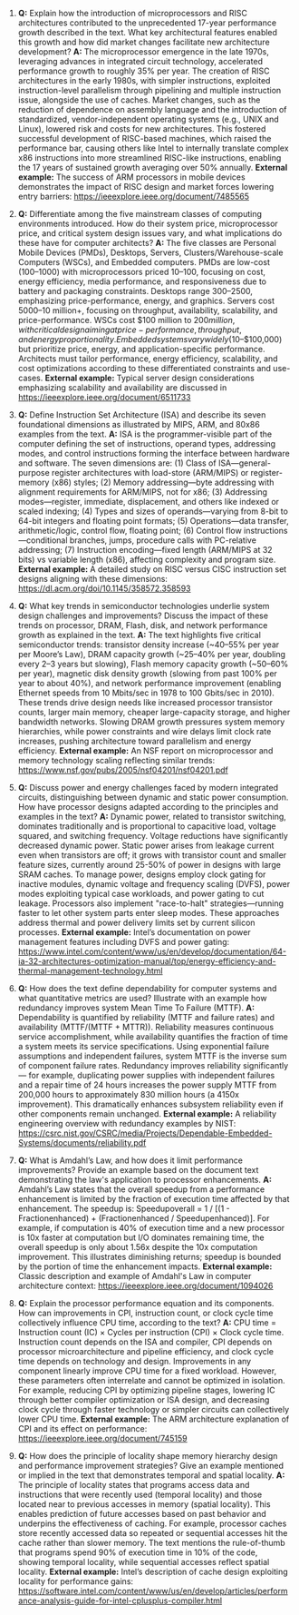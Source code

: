 1. **Q:** Explain how the introduction of microprocessors and RISC architectures contributed to the unprecedented 17-year performance growth described in the text. What key architectural features enabled this growth and how did market changes facilitate new architecture development?
   **A:** The microprocessor emergence in the late 1970s, leveraging advances in integrated circuit technology, accelerated performance growth to roughly 35% per year. The creation of RISC architectures in the early 1980s, with simpler instructions, exploited instruction-level parallelism through pipelining and multiple instruction issue, alongside the use of caches. Market changes, such as the reduction of dependence on assembly language and the introduction of standardized, vendor-independent operating systems (e.g., UNIX and Linux), lowered risk and costs for new architectures. This fostered successful development of RISC-based machines, which raised the performance bar, causing others like Intel to internally translate complex x86 instructions into more streamlined RISC-like instructions, enabling the 17 years of sustained growth averaging over 50% annually.
   **External example:** The success of ARM processors in mobile devices demonstrates the impact of RISC design and market forces lowering entry barriers: https://ieeexplore.ieee.org/document/7485565

2. **Q:** Differentiate among the five mainstream classes of computing environments introduced. How do their system price, microprocessor price, and critical system design issues vary, and what implications do these have for computer architects?
   **A:** The five classes are Personal Mobile Devices (PMDs), Desktops, Servers, Clusters/Warehouse-scale Computers (WSCs), and Embedded computers. PMDs are low-cost ($100–$1000) with microprocessors priced $10–$100, focusing on cost, energy efficiency, media performance, and responsiveness due to battery and packaging constraints. Desktops range $300–$2500, emphasizing price-performance, energy, and graphics. Servers cost $5000–$10 million+, focusing on throughput, availability, scalability, and price-performance. WSCs cost $100 million to $200 million, with critical design aiming at price-performance, throughput, and energy proportionality. Embedded systems vary widely ($10–$100,000) but prioritize price, energy, and application-specific performance. Architects must tailor performance, energy efficiency, scalability, and cost optimizations according to these differentiated constraints and use-cases.
   **External example:** Typical server design considerations emphasizing scalability and availability are discussed in https://ieeexplore.ieee.org/document/6511733

3. **Q:** Define Instruction Set Architecture (ISA) and describe its seven foundational dimensions as illustrated by MIPS, ARM, and 80x86 examples from the text.
   **A:** ISA is the programmer-visible part of the computer defining the set of instructions, operand types, addressing modes, and control instructions forming the interface between hardware and software. The seven dimensions are: (1) Class of ISA—general-purpose register architectures with load-store (ARM/MIPS) or register-memory (x86) styles; (2) Memory addressing—byte addressing with alignment requirements for ARM/MIPS, not for x86; (3) Addressing modes—register, immediate, displacement, and others like indexed or scaled indexing; (4) Types and sizes of operands—varying from 8-bit to 64-bit integers and floating point formats; (5) Operations—data transfer, arithmetic/logic, control flow, floating point; (6) Control flow instructions—conditional branches, jumps, procedure calls with PC-relative addressing; (7) Instruction encoding—fixed length (ARM/MIPS at 32 bits) vs variable length (x86), affecting complexity and program size. 
   **External example:** A detailed study on RISC versus CISC instruction set designs aligning with these dimensions: https://dl.acm.org/doi/10.1145/358572.358593

4. **Q:** What key trends in semiconductor technologies underlie system design challenges and improvements? Discuss the impact of these trends on processor, DRAM, Flash, disk, and network performance growth as explained in the text.
   **A:** The text highlights five critical semiconductor trends: transistor density increase (~40–55% per year per Moore’s Law), DRAM capacity growth (~25–40% per year, doubling every 2–3 years but slowing), Flash memory capacity growth (~50–60% per year), magnetic disk density growth (slowing from past 100% per year to about 40%), and network performance improvement (enabling Ethernet speeds from 10 Mbits/sec in 1978 to 100 Gbits/sec in 2010). These trends drive design needs like increased processor transistor counts, larger main memory, cheaper large-capacity storage, and higher bandwidth networks. Slowing DRAM growth pressures system memory hierarchies, while power constraints and wire delays limit clock rate increases, pushing architecture toward parallelism and energy efficiency.
   **External example:** An NSF report on microprocessor and memory technology scaling reflecting similar trends: https://www.nsf.gov/pubs/2005/nsf04201/nsf04201.pdf

5. **Q:** Discuss power and energy challenges faced by modern integrated circuits, distinguishing between dynamic and static power consumption. How have processor designs adapted according to the principles and examples in the text?
   **A:** Dynamic power, related to transistor switching, dominates traditionally and is proportional to capacitive load, voltage squared, and switching frequency. Voltage reductions have significantly decreased dynamic power. Static power arises from leakage current even when transistors are off; it grows with transistor count and smaller feature sizes, currently around 25-50% of power in designs with large SRAM caches. To manage power, designs employ clock gating for inactive modules, dynamic voltage and frequency scaling (DVFS), power modes exploiting typical case workloads, and power gating to cut leakage. Processors also implement "race-to-halt" strategies—running faster to let other system parts enter sleep modes. These approaches address thermal and power delivery limits set by current silicon processes.
   **External example:** Intel’s documentation on power management features including DVFS and power gating: https://www.intel.com/content/www/us/en/develop/documentation/64-ia-32-architectures-optimization-manual/top/energy-efficiency-and-thermal-management-technology.html

6. **Q:** How does the text define dependability for computer systems and what quantitative metrics are used? Illustrate with an example how redundancy improves system Mean Time To Failure (MTTF).
   **A:** Dependability is quantified by reliability (MTTF and failure rates) and availability (MTTF/(MTTF + MTTR)). Reliability measures continuous service accomplishment, while availability quantifies the fraction of time a system meets its service specifications. Using exponential failure assumptions and independent failures, system MTTF is the inverse sum of component failure rates. Redundancy improves reliability significantly — for example, duplicating power supplies with independent failures and a repair time of 24 hours increases the power supply MTTF from 200,000 hours to approximately 830 million hours (a 4150x improvement). This dramatically enhances subsystem reliability even if other components remain unchanged.
   **External example:** A reliability engineering overview with redundancy examples by NIST: https://csrc.nist.gov/CSRC/media/Projects/Dependable-Embedded-Systems/documents/reliability.pdf

7. **Q:** What is Amdahl’s Law, and how does it limit performance improvements? Provide an example based on the document text demonstrating the law's application to processor enhancements.
   **A:** Amdahl’s Law states that the overall speedup from a performance enhancement is limited by the fraction of execution time affected by that enhancement. The speedup is: Speedupoverall = 1 / [(1 - Fractionenhanced) + (Fractionenhanced / Speedupenhanced)]. For example, if computation is 40% of execution time and a new processor is 10x faster at computation but I/O dominates remaining time, the overall speedup is only about 1.56x despite the 10x computation improvement. This illustrates diminishing returns; speedup is bounded by the portion of time the enhancement impacts.
   **External example:** Classic description and example of Amdahl's Law in computer architecture context: https://ieeexplore.ieee.org/document/1094026

8. **Q:** Explain the processor performance equation and its components. How can improvements in CPI, instruction count, or clock cycle time collectively influence CPU time, according to the text?
   **A:** CPU time = Instruction count (IC) × Cycles per instruction (CPI) × Clock cycle time. Instruction count depends on the ISA and compiler, CPI depends on processor microarchitecture and pipeline efficiency, and clock cycle time depends on technology and design. Improvements in any component linearly improve CPU time for a fixed workload. However, these parameters often interrelate and cannot be optimized in isolation. For example, reducing CPI by optimizing pipeline stages, lowering IC through better compiler optimization or ISA design, and decreasing clock cycle through faster technology or simpler circuits can collectively lower CPU time.
   **External example:** The ARM architecture explanation of CPI and its effect on performance: https://ieeexplore.ieee.org/document/745159

9. **Q:** How does the principle of locality shape memory hierarchy design and performance improvement strategies? Give an example mentioned or implied in the text that demonstrates temporal and spatial locality.
   **A:** The principle of locality states that programs access data and instructions that were recently used (temporal locality) and those located near to previous accesses in memory (spatial locality). This enables prediction of future accesses based on past behavior and underpins the effectiveness of caching. For example, processor caches store recently accessed data so repeated or sequential accesses hit the cache rather than slower memory. The text mentions the rule-of-thumb that programs spend 90% of execution time in 10% of the code, showing temporal locality, while sequential accesses reflect spatial locality.
   **External example:** Intel’s description of cache design exploiting locality for performance gains: https://software.intel.com/content/www/us/en/develop/articles/performance-analysis-guide-for-intel-cplusplus-compiler.html
